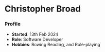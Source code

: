 # Christopher Broad

### Profile
- **Started**: 13th Feb 2024
- **Role**: Software Developer 
- **Hobbies**: Rowing Reading, and Role-playing